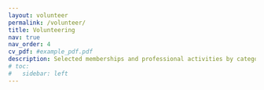 ```yaml
---
layout: volunteer
permalink: /volunteer/
title: Volunteering
nav: true
nav_order: 4
cv_pdf: #example_pdf.pdf
description: Selected memberships and professional activities by categories in reversed chronological order.
# toc:
#   sidebar: left
---
```

